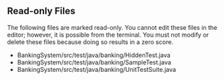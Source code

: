 ## Read-only Files
The following files are marked read-only. You cannot edit these files
in the editor; however, it is possible from the terminal. You must not
modify or delete these files because doing so results in a zero score.

* BankingSystem/src/test/java/banking/HiddenTest.java
* BankingSystem/src/test/java/banking/SampleTest.java
* BankingSystem/src/test/java/banking/UnitTestSuite.java